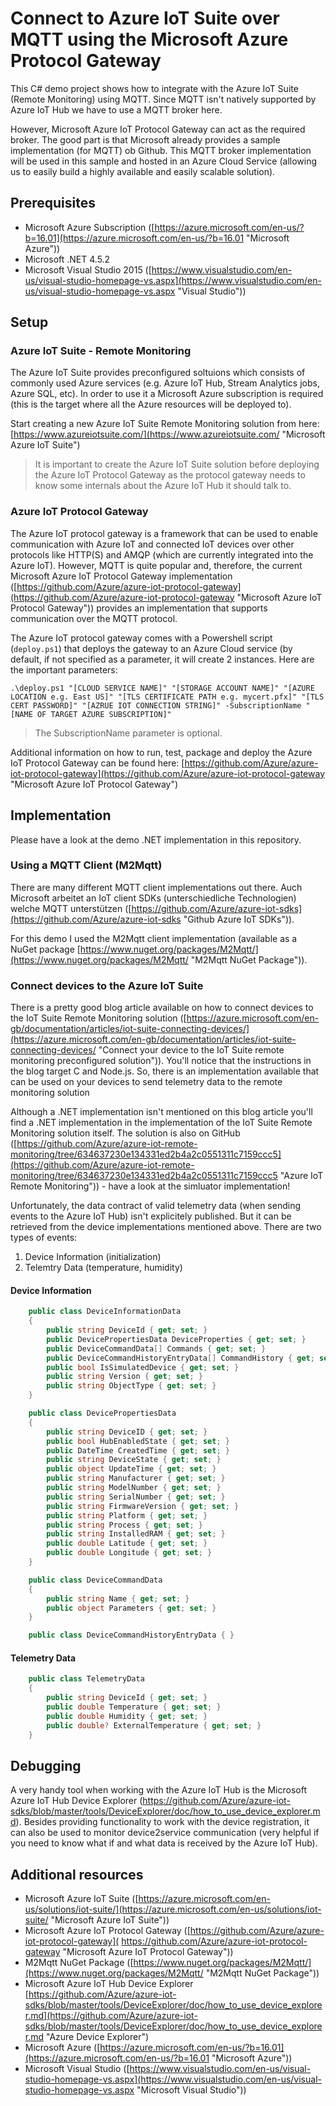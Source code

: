 # Connect to Azure IoT Suite over MQTT using the Microsoft Azure Protocol Gateway #

This C# demo project shows how to integrate with the Azure IoT Suite (Remote Monitoring) using MQTT. Since MQTT isn't natively supported by Azure IoT Hub we have to use a MQTT broker here. 

However, Microsoft Azure IoT Protocol Gateway can act as the required broker. The good part is that Microsoft already provides a sample implementation (for MQTT) ob Github. This MQTT broker implementation will be used in this sample and hosted in an Azure Cloud Service (allowing us to easily build a highly available and easily scalable solution).

## Prerequisites ##
- Microsoft Azure Subscription ([https://azure.microsoft.com/en-us/?b=16.01](https://azure.microsoft.com/en-us/?b=16.01 "Microsoft Azure"))
- Microsoft .NET 4.5.2
- Microsoft Visual Studio 2015 ([https://www.visualstudio.com/en-us/visual-studio-homepage-vs.aspx](https://www.visualstudio.com/en-us/visual-studio-homepage-vs.aspx "Visual Studio"))

## Setup ##

### Azure IoT Suite - Remote Monitoring ###
The Azure IoT Suite provides preconfigured soltuions which consists of commonly used Azure services (e.g. Azure IoT Hub, Stream Analytics jobs, Azure SQL, etc). In order to use it a Microsoft Azure subscription is required (this is the target where all the Azure resources will be deployed to).

Start creating a new Azure IoT Suite Remote Monitoring solution from here: [https://www.azureiotsuite.com/](https://www.azureiotsuite.com/ "Microsoft Azure IoT Suite")

> It is important to create the Azure IoT Suite solution before deploying the Azure IoT Protocol Gateway as the protocol gateway needs to know some internals about the Azure IoT Hub it should talk to. 

### Azure IoT Protocol Gateway ###
The Azure IoT protocol gateway is a framework that can be used to enable communication with Azure IoT and connected IoT devices over other protocols like HTTP(S) and AMQP (which are currently integrated into the Azure IoT). However, MQTT is quite popular and, therefore, the current Microsoft Azure IoT Protocol Gateway implementation ([https://github.com/Azure/azure-iot-protocol-gateway](https://github.com/Azure/azure-iot-protocol-gateway "Microsoft Azure IoT Protocol Gateway")) provides an implementation that supports communication over the MQTT protocol.

The Azure IoT protocol gateway comes with a Powershell script (`deploy.ps1`) that deploys the gateway to an Azure Cloud service (by default, if not specified as a parameter, it will create 2 instances. Here are the important parameters:

    .\deploy.ps1 "[CLOUD SERVICE NAME]" "[STORAGE ACCOUNT NAME]" "[AZURE LOCATION e.g. East US]" "[TLS CERTIFICATE PATH e.g. mycert.pfx]" "[TLS CERT PASSWORD]" "[AZRUE IOT CONNECTION STRING]" -SubscriptionName "[NAME OF TARGET AZURE SUBSCRIPTION]"

> The SubscriptionName parameter is optional.

Additional information on how to run, test, package and deploy the Azure IoT Protocol Gateway can be found here: [https://github.com/Azure/azure-iot-protocol-gateway](https://github.com/Azure/azure-iot-protocol-gateway "Microsoft Azure IoT Protocol Gateway")

## Implementation ##

Please have a look at the demo .NET implementation in this repository.

### Using a MQTT Client (M2Mqtt) ###
There are many different MQTT client implementations out there. Auch Microsoft arbeitet an IoT client SDKs (unterschiedliche Technologien) welche MQTT unterstützen ([https://github.com/Azure/azure-iot-sdks](https://github.com/Azure/azure-iot-sdks "Github Azure IoT SDKs")). 

For this demo I used the M2Mqtt client implementation (available as a NuGet package [https://www.nuget.org/packages/M2Mqtt/](https://www.nuget.org/packages/M2Mqtt/ "M2Mqtt NuGet Package")).

### Connect devices to the Azure IoT Suite ###
There is a pretty good blog article available on how to connect devices to the IoT Suite Remote Monitoring solution ([https://azure.microsoft.com/en-gb/documentation/articles/iot-suite-connecting-devices/](https://azure.microsoft.com/en-gb/documentation/articles/iot-suite-connecting-devices/ "Connect your device to the IoT Suite remote monitoring preconfigured solution")). You'll notice that the instructions in the blog target C and Node.js. So, there is an implementation available that can be used on your devices to send telemetry data to the remote monitoring solution

Although a .NET implementation isn't mentioned on this blog article you'll find a .NET implementation in the implementation of the IoT Suite Remote Monitoring solution itself. The solution is also on GitHub ([https://github.com/Azure/azure-iot-remote-monitoring/tree/634637230e134331ed2b4a2c0551311c7159ccc5](https://github.com/Azure/azure-iot-remote-monitoring/tree/634637230e134331ed2b4a2c0551311c7159ccc5 "Azure IoT Remote Monitoring")) - have a look at the simluator implementation!

Unfortunately, the data contract of valid telemetry data (when sending events to the Azure IoT Hub) isn't explicitely published. But it can be retrieved from the device implementations mentioned above. There are two types of events:

1. Device Information (initialization)
2. Telemtry Data (temperature, humidity)

#### Device Information ####

```c#
    public class DeviceInformationData
    {
        public string DeviceId { get; set; }
        public DevicePropertiesData DeviceProperties { get; set; }
        public DeviceCommandData[] Commands { get; set; }
        public DeviceCommandHistoryEntryData[] CommandHistory { get; set; }
        public bool IsSimulatedDevice { get; set; }
        public string Version { get; set; }
        public string ObjectType { get; set; }
    }

    public class DevicePropertiesData
    {
        public string DeviceID { get; set; }
        public bool HubEnabledState { get; set; }
        public DateTime CreatedTime { get; set; }
        public string DeviceState { get; set; }
        public object UpdateTime { get; set; }
        public string Manufacturer { get; set; }
        public string ModelNumber { get; set; }
        public string SerialNumber { get; set; }
        public string FirmwareVersion { get; set; }
        public string Platform { get; set; }
        public string Process { get; set; }
        public string InstalledRAM { get; set; }
        public double Latitude { get; set; }
        public double Longitude { get; set; }
    }

    public class DeviceCommandData
    {
        public string Name { get; set; }
        public object Parameters { get; set; }
    }

    public class DeviceCommandHistoryEntryData { }
````

#### Telemetry Data ####

```C#
	public class TelemetryData
	{
	    public string DeviceId { get; set; }
	    public double Temperature { get; set; }
	    public double Humidity { get; set; }
	    public double? ExternalTemperature { get; set; }
	}
````

## Debugging ##
A very handy tool when working with the Azure IoT Hub is the Microsoft Azure IoT Hub Device Explorer (https://github.com/Azure/azure-iot-sdks/blob/master/tools/DeviceExplorer/doc/how_to_use_device_explorer.md). Besides providing functionality to work with the device registration, it can also be used to monitor device2service communication (very helpful if you need to know what if and what data is received by the Azure IoT Hub).


## Additional resources ##
- Microsoft Azure IoT Suite ([https://azure.microsoft.com/en-us/solutions/iot-suite/](https://azure.microsoft.com/en-us/solutions/iot-suite/ "Microsoft Azure IoT Suite"))
- Microsoft Azure IoT Protocol Gateway ([https://github.com/Azure/azure-iot-protocol-gateway]( https://github.com/Azure/azure-iot-protocol-gateway "Microsoft Azure IoT Protocol Gateway"))
- M2Mqtt NuGet Package ([https://www.nuget.org/packages/M2Mqtt/](https://www.nuget.org/packages/M2Mqtt/ "M2Mqtt NuGet Package"))
- Microsoft Azure IoT Hub Device Explorer [https://github.com/Azure/azure-iot-sdks/blob/master/tools/DeviceExplorer/doc/how_to_use_device_explorer.md](https://github.com/Azure/azure-iot-sdks/blob/master/tools/DeviceExplorer/doc/how_to_use_device_explorer.md "Azure Device Explorer")
- Microsoft Azure ([https://azure.microsoft.com/en-us/?b=16.01](https://azure.microsoft.com/en-us/?b=16.01 "Microsoft Azure"))
- Microsoft Visual Studio ([https://www.visualstudio.com/en-us/visual-studio-homepage-vs.aspx](https://www.visualstudio.com/en-us/visual-studio-homepage-vs.aspx "Microsoft Visual Studio"))